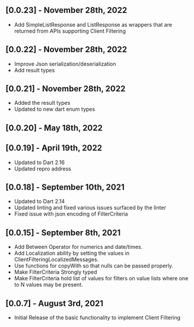 ## [0.0.23] - November 28th, 2022

- Add SimpleListResponse and ListResponse as wrappers that are returned from APIs supporting Client Filtering

## [0.0.22] - November 28th, 2022

- Improve Json serialization/deserialization
- Add result types

## [0.0.21] - November 28th, 2022

- Added the result types
- Updated to new dart enum types

## [0.0.20] - May 18th, 2022

## [0.0.19] - April 19th, 2022

- Updated to Dart 2.16
- Updated repro address

## [0.0.18] - September 10th, 2021

- Updated to Dart 2.14
- Updated linting and fixed various issues surfaced by the linter
- Fixed issue with json encoding of FilterCriteria

## [0.0.15] - September 8th, 2021

- Add Between Operator for numerics and date/times.
- Add Localization ability by setting the values in ClientFilteringLocalizedMessages.
- Use functions for copyWith so that nulls can be passed properly.
- Make FilterCriteria Strongly typed
- Make FilterCriteria hold list of values for filters on value lists where one to N values may be present.

## [0.0.7] - August 3rd, 2021

- Initial Release of the basic functionality to implement Client Filtering
